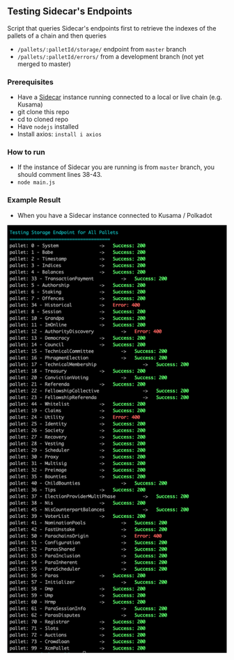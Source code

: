 ## Testing Sidecar's Endpoints
Script that queries Sidecar's endpoints first to retrieve the indexes of the pallets of a chain and
then queries
- `/pallets/:palletId/storage/` endpoint from `master` branch
- `/pallets/:palletId/errors/` from a development branch (not yet merged to master)

### Prerequisites
- Have a [Sidecar](https://github.com/paritytech/substrate-api-sidecar) instance running connected to a local or live chain (e.g. Kusama)
- git clone this repo
- cd to cloned repo
- Have `nodejs` installed
- Install axios: `install i axios`

### How to run
- If the instance of Sidecar you are running is from `master` branch, you should comment lines 38-43.
- `node main.js`

### Example Result
- When you have a Sidecar instance connected to Kusama / Polkadot 

![Storage endpoint for Kusama Pallets](./test-results/storage-kusama.png)

